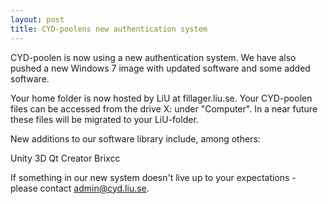 ```yaml
---
layout: post
title: CYD-poolens new authentication system
---
```

CYD-poolen is now using a new authentication system. We have also pushed a new Windows 7 image with updated software and some added software. 

Your home folder is now hosted by LiU at fillager.liu.se. Your CYD-poolen files can be accessed from the drive X: under "Computer". In a near future these files will be migrated to your LiU-folder. 

New additions to our software library include, among others: 

Unity 3D
Qt Creator
Brixcc

If something in our new system doesn't live up to your expectations - please contact admin@cyd.liu.se.


